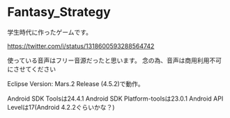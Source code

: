 # Fantasy_Strategy
学生時代に作ったゲームです。

https://twitter.com/i/status/1318600593288564742

使っている音声はフリー音源だったと思います。
念の為、音声は商用利用不可にさせてください

Eclipse
Version: Mars.2 Release (4.5.2)で動作。

Android SDK Toolsは24.4.1
Android SDK Platform-toolsは23.0.1
Android API Levelは17(Android 4.2.2ぐらいかな？)
